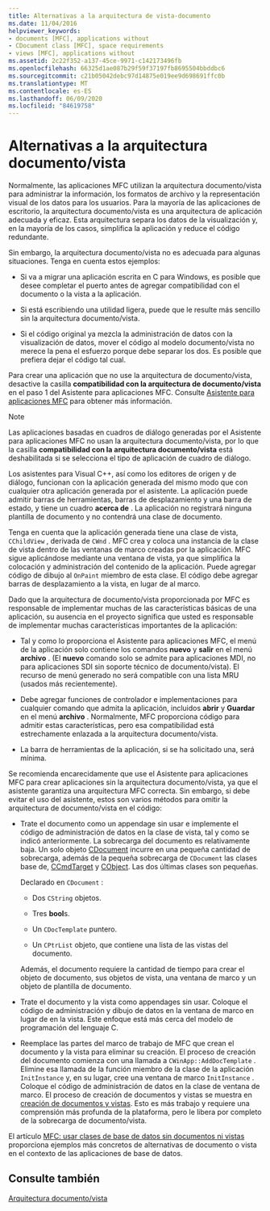 ```yaml
---
title: Alternativas a la arquitectura de vista-documento
ms.date: 11/04/2016
helpviewer_keywords:
- documents [MFC], applications without
- CDocument class [MFC], space requirements
- views [MFC], applications without
ms.assetid: 2c22f352-a137-45ce-9971-c142173496fb
ms.openlocfilehash: 66325d1ae087b29f59f37197fb8695504bbddbc6
ms.sourcegitcommit: c21b05042debc97d14875e019ee9d698691ffc0b
ms.translationtype: MT
ms.contentlocale: es-ES
ms.lasthandoff: 06/09/2020
ms.locfileid: "84619758"
---
```

# <a name="alternatives-to-the-documentview-architecture"></a>Alternativas a la arquitectura documento/vista

Normalmente, las aplicaciones MFC utilizan la arquitectura documento/vista para administrar la información, los formatos de archivo y la representación visual de los datos para los usuarios. Para la mayoría de las aplicaciones de escritorio, la arquitectura documento/vista es una arquitectura de aplicación adecuada y eficaz. Esta arquitectura separa los datos de la visualización y, en la mayoría de los casos, simplifica la aplicación y reduce el código redundante.

Sin embargo, la arquitectura documento/vista no es adecuada para algunas situaciones. Tenga en cuenta estos ejemplos:

- Si va a migrar una aplicación escrita en C para Windows, es posible que desee completar el puerto antes de agregar compatibilidad con el documento o la vista a la aplicación.

- Si está escribiendo una utilidad ligera, puede que le resulte más sencillo sin la arquitectura documento/vista.

- Si el código original ya mezcla la administración de datos con la visualización de datos, mover el código al modelo documento/vista no merece la pena el esfuerzo porque debe separar los dos. Es posible que prefiera dejar el código tal cual.

Para crear una aplicación que no use la arquitectura de documento/vista, desactive la casilla **compatibilidad con la arquitectura de documento/vista** en el paso 1 del Asistente para aplicaciones MFC. Consulte [Asistente para aplicaciones MFC](reference/mfc-application-wizard.md) para obtener más información.

> [!NOTE]
> Las aplicaciones basadas en cuadros de diálogo generadas por el Asistente para aplicaciones MFC no usan la arquitectura documento/vista, por lo que la casilla **compatibilidad con la arquitectura documento/vista** está deshabilitada si se selecciona el tipo de aplicación de cuadro de diálogo.

Los asistentes para Visual C++, así como los editores de origen y de diálogo, funcionan con la aplicación generada del mismo modo que con cualquier otra aplicación generada por el asistente. La aplicación puede admitir barras de herramientas, barras de desplazamiento y una barra de estado, y tiene un cuadro **acerca de** . La aplicación no registrará ninguna plantilla de documento y no contendrá una clase de documento.

Tenga en cuenta que la aplicación generada tiene una clase de vista, `CChildView` , derivada de `CWnd` . MFC crea y coloca una instancia de la clase de vista dentro de las ventanas de marco creadas por la aplicación. MFC sigue aplicándose mediante una ventana de vista, ya que simplifica la colocación y administración del contenido de la aplicación. Puede agregar código de dibujo al `OnPaint` miembro de esta clase. El código debe agregar barras de desplazamiento a la vista, en lugar de al marco.

Dado que la arquitectura de documento/vista proporcionada por MFC es responsable de implementar muchas de las características básicas de una aplicación, su ausencia en el proyecto significa que usted es responsable de implementar muchas características importantes de la aplicación:

- Tal y como lo proporciona el Asistente para aplicaciones MFC, el menú de la aplicación solo contiene los comandos **nuevo** y **salir** en el menú **archivo** . (El **nuevo** comando solo se admite para aplicaciones MDI, no para aplicaciones SDI sin soporte técnico de documento/vista). El recurso de menú generado no será compatible con una lista MRU (usados más recientemente).

- Debe agregar funciones de controlador e implementaciones para cualquier comando que admita la aplicación, incluidos **abrir** y **Guardar** en el menú **archivo** . Normalmente, MFC proporciona código para admitir estas características, pero esa compatibilidad está estrechamente enlazada a la arquitectura documento/vista.

- La barra de herramientas de la aplicación, si se ha solicitado una, será mínima.

Se recomienda encarecidamente que use el Asistente para aplicaciones MFC para crear aplicaciones sin la arquitectura documento/vista, ya que el asistente garantiza una arquitectura MFC correcta. Sin embargo, si debe evitar el uso del asistente, estos son varios métodos para omitir la arquitectura de documento/vista en el código:

- Trate el documento como un appendage sin usar e implemente el código de administración de datos en la clase de vista, tal y como se indicó anteriormente. La sobrecarga del documento es relativamente baja. Un solo objeto [CDocument](reference/cdocument-class.md) incurre en una pequeña cantidad de sobrecarga, además de la pequeña sobrecarga de `CDocument` las clases base de, [CCmdTarget](reference/ccmdtarget-class.md) y [CObject](reference/cobject-class.md). Las dos últimas clases son pequeñas.

   Declarado en `CDocument` :

  - Dos `CString` objetos.

  - Tres **bool**s.

  - Un `CDocTemplate` puntero.

  - Un `CPtrList` objeto, que contiene una lista de las vistas del documento.

  Además, el documento requiere la cantidad de tiempo para crear el objeto de documento, sus objetos de vista, una ventana de marco y un objeto de plantilla de documento.

- Trate el documento y la vista como appendages sin usar. Coloque el código de administración y dibujo de datos en la ventana de marco en lugar de en la vista. Este enfoque está más cerca del modelo de programación del lenguaje C.

- Reemplace las partes del marco de trabajo de MFC que crean el documento y la vista para eliminar su creación. El proceso de creación del documento comienza con una llamada a `CWinApp::AddDocTemplate` . Elimine esa llamada de la función miembro de la clase de la aplicación `InitInstance` y, en su lugar, cree una ventana de marco `InitInstance` . Coloque el código de administración de datos en la clase de ventana de marco. El proceso de creación de documentos y vistas se muestra en [creación de documentos y vistas](document-view-creation.md). Esto es más trabajo y requiere una comprensión más profunda de la plataforma, pero le libera por completo de la sobrecarga de documento/vista.

El artículo [MFC: usar clases de base de datos sin documentos ni vistas](../data/mfc-using-database-classes-without-documents-and-views.md) proporciona ejemplos más concretos de alternativas de documento o vista en el contexto de las aplicaciones de base de datos.

## <a name="see-also"></a>Consulte también

[Arquitectura documento/vista](document-view-architecture.md)
